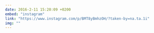 ```yaml
---
date: 2016-2-11 15:20:09 +0200
embed: "instagram"
link: "https://www.instagram.com/p/BMT8yBmhzOH/?taken-by=na.ta.1i"
img: ""
---
```

